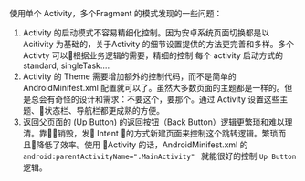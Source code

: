 使用单个 Activity，多个Fragment 的模式发现的一些问题：

1. Activity 的启动模式不容易精细化控制。因为安卓系统页面切换都是以 Acitivity 为基础的，关于Activity 的细节设置提供的方法更完善和多样。多个Activty 可以根据业务逻辑的需要，精细的控制 每个 activity 启动方式的 standard, singleTask....
2. Activity 的 Theme 需要增加额外的控制代码，而不是简单的 AndroidMinifest.xml 配置就可以了。虽然大多数页面的主题都是一样的。但是总会有奇怪的设计和需求：不要这个，要那个。通过 Activity 设置这些主题、状态栏、导航栏都更成熟的方便。
3. 返回父页面的 (Up Button) 的返回按钮（Back Button）逻辑更繁琐和难以理清。靠销毁，发 Intent 的方式新建页面来控制这个跳转逻辑。繁琐而且降低了效率。使用 Activity 的话，AndroidMinifest.xml 的  `android:parentActivityName=".MainActivity"
` 就能很好的控制 `Up Button` 逻辑。
